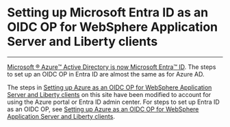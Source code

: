 # Setting up Microsoft Entra ID as an OIDC OP for WebSphere Application Server and Liberty clients
---

[Microsoft :registered: Azure:tm: Active Directory is now Microsoft Entra:tm: ID](https://www.microsoft.com/en-us/security/business/identity-access/microsoft-entra-id).  The steps to set up an OIDC OP in Entra ID are almost the same as for Azure AD.  

The steps in [Setting up Azure as an OIDC OP for WebSphere Application Server and Liberty clients](https://github.com/WASdev/azure.sso.setup/blob/main/azureOidc.md) on this site have been modified to account for using the Azure portal or Entra ID admin center.  For steps to set up Entra ID as an OIDC OP, see [Setting up Azure as an OIDC OP for WebSphere Application Server and Liberty clients](https://github.com/WASdev/azure.sso.setup/blob/main/azureOidc.md). 
